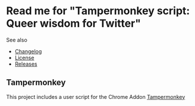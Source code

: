 # Read me for "Tampermonkey script: Queer wisdom for Twitter"

See also

- [Changelog](https://github.com/stephfuchs/tampermonkey-queer-wisdom-for-twitter/blob/master/CHANGELOG.md)
- [License](https://github.com/stephfuchs/tampermonkey-queer-wisdom-for-twitter/blob/master/LICENSE)
- [Releases](https://github.com/stephfuchs/tampermonkey-queer-wisdom-for-twitter/releases)

## Tampermonkey

This project includes a user script for the Chrome Addon [Tampermonkey](https://www.tampermonkey.net/)
